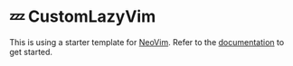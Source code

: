 # 💤 CustomLazyVim

This is using a starter template for [NeoVim](https://github.com/LazyVim/LazyVim).
Refer to the [documentation](https://lazyvim.github.io/installation) to get started.
